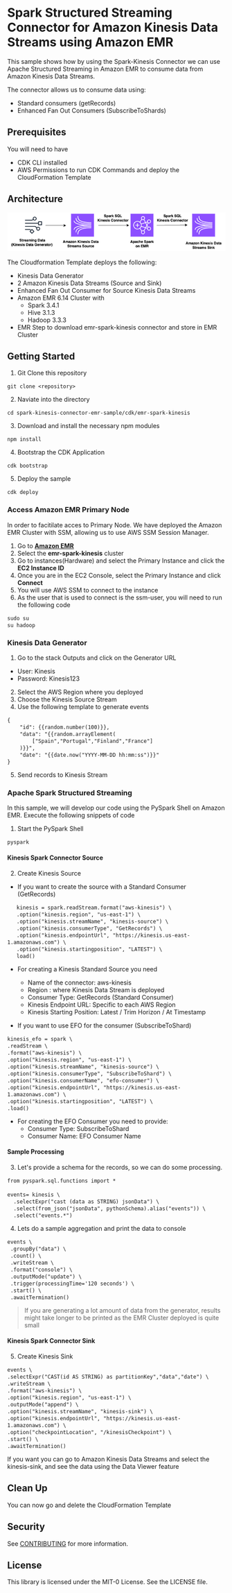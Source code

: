 # Spark Structured Streaming Connector for Amazon Kinesis Data Streams using Amazon EMR

This sample shows how by using the Spark-Kinesis Connector we can use Apache Structured Streaming in Amazon EMR to consume data from Amazon Kinesis Data Streams.

The connector allows us to consume data using:
 - Standard consumers (getRecords)
 - Enhanced Fan Out Consumers (SubscribeToShards)

## Prerequisites

You will need to have 
- CDK CLI installed
- AWS Permissions to run CDK Commands and deploy the CloudFormation Template

## Architecture

![architecture](./architecture/kds-spark-efo.drawio.png)

The Cloudformation Template deploys the following:
- Kinesis Data Generator
- 2 Amazon Kinesis Data Streams (Source and Sink)
- Enhanced Fan Out Consumer for Source Kinesis Data Streams
- Amazon EMR 6.14 Cluster with
  - Spark 3.4.1
  - Hive 3.1.3
  - Hadoop 3.3.3
- EMR Step to download emr-spark-kinesis connector and store in EMR Cluster

## Getting Started

1. Git Clone this repository
``` 
git clone <repository>
```
2. Naviate into the directory
```
cd spark-kinesis-connector-emr-sample/cdk/emr-spark-kinesis
```
3. Download and install the necessary npm modules
```
npm install
```
4. Bootstrap the CDK Application
```
cdk bootstrap
```
5. Deploy the sample
```
cdk deploy
```

### Access Amazon EMR Primary Node

In order to facitilate acces to Primary Node. We have deployed the Amazon EMR Cluster with SSM, allowing us to use AWS SSM Session Manager.

1. Go to **[Amazon EMR](https://console.aws.amazon.com/emr/)**
2. Select the **emr-spark-kinesis** cluster
3. Go to instances(Hardware) and select the Primary Instance and click the **EC2 Instance ID**
4. Once you are in the EC2 Console, select the Primary Instance and click **Connect**
5. You will use AWS SSM to connect to the instance
6. As the user that is used to connect is the ssm-user, you will need to run the following code
```
sudo su
su hadoop
   ```

### Kinesis Data Generator

1. Go to the stack Outputs and click on the Generator URL
* User: Kinesis
* Password: Kinesis123
2. Select the AWS Region where you deployed
3. Choose the Kinesis Source Stream 
4. Use the following template to generate events
```
{
    "id": {{random.number(100)}},
    "data": "{{random.arrayElement(
        ["Spain","Portugal","Finland","France"]
    )}}",
    "date": "{{date.now("YYYY-MM-DD hh:mm:ss")}}"
}
```
5. Send records to Kinesis Stream

### Apache Spark Structured Streaming

In this sample, we will develop our code using the PySpark Shell on Amazon EMR. Execute the following snippets of code

1. Start the PySpark Shell
```
pyspark
```
#### Kinesis Spark Connector Source

2. Create Kinesis Source

* If you want to create the source with a Standard Consumer (GetRecords)
```
   kinesis = spark.readStream.format("aws-kinesis") \
   .option("kinesis.region", "us-east-1") \
   .option("kinesis.streamName", "kinesis-source") \
   .option("kinesis.consumerType", "GetRecords") \
   .option("kinesis.endpointUrl", "https://kinesis.us-east-1.amazonaws.com") \
   .option("kinesis.startingposition", "LATEST") \
   load()
   ```

* For creating a Kinesis Standard Source you need 
  * Name of the connector: aws-kinesis
  * Region : where Kinesis Data Stream is deployed
  * Consumer Type: GetRecords (Standard Consumer)
  * Kinesis Endpoint URL: Specific to each AWS Region
  * Kinesis Starting Position: Latest / Trim Horizon / At Timestamp

* If you want to use EFO for the consumer (SubscribeToShard)

```
kinesis_efo = spark \
.readStream \
.format("aws-kinesis") \
.option("kinesis.region", "us-east-1") \
.option("kinesis.streamName", "kinesis-source") \
.option("kinesis.consumerType", "SubscribeToShard") \
.option("kinesis.consumerName", "efo-consumer") \
.option("kinesis.endpointUrl", "https://kinesis.us-east-1.amazonaws.com") \
.option("kinesis.startingposition", "LATEST") \
.load()
```
* For creating the EFO Consumer you need to provide:
  * Consumer Type: SubscribeToShard
  * Consumer Name: EFO Consumer Name

#### Sample Processing

3. Let's provide a schema for the records, so we can do some processing.
```
from pyspark.sql.functions import *

events= kinesis \
  .selectExpr("cast (data as STRING) jsonData") \
  .select(from_json("jsonData", pythonSchema).alias("events")) \
  .select("events.*")
```

4. Lets do a sample aggregation and print the data to console
```
events \
 .groupBy("data") \
 .count() \
 .writeStream \
 .format("console") \
 .outputMode("update") \
 .trigger(processingTime='120 seconds') \
 .start() \
 .awaitTermination()
```
> If you are generating a lot amount of data from the generator, results might take longer to be printed as the EMR Cluster deployed is quite small

#### Kinesis Spark Connector Sink

5. Create Kinesis Sink
```
events \
.selectExpr("CAST(id AS STRING) as partitionKey","data","date") \
.writeStream \
.format("aws-kinesis") \
.option("kinesis.region", "us-east-1") \
.outputMode("append") \
.option("kinesis.streamName", "kinesis-sink") \
.option("kinesis.endpointUrl", "https://kinesis.us-east-1.amazonaws.com") \
.option("checkpointLocation", "/kinesisCheckpoint") \
.start() \
.awaitTermination()
```

If you want you can go to Amazon Kinesis Data Streams and select the kinesis-sink, and see the data using the Data Viewer feature

## Clean Up
You can now go and delete the CloudFormation Template

## Security

See [CONTRIBUTING](CONTRIBUTING.md#security-issue-notifications) for more information.

## License

This library is licensed under the MIT-0 License. See the LICENSE file.

